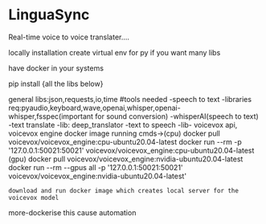 # LinguaSync
Real-time voice to voice translater....


locally installation
create virtual env for py  if you want many libs

have docker in your systems

pip install {all the libs below}

general libs:json,requests,io,time
#tools needed
-speech to text
    -libraries req:pyaudio,keyboard,wave,openai,whisper,openai-whisper,fsspec(important for sound conversion)
    -whisperAI(speech to text)
-text translate
    -lib: deep_translator
-text to speech
    -lib- voicevox api,
    voicevox engine docker image running
    cmds->(cpu)
    docker pull voicevox/voicevox_engine:cpu-ubuntu20.04-latest
docker run --rm -p '127.0.0.1:50021:50021' voicevox/voicevox_engine:cpu-ubuntu20.04-latest
    (gpu)
    docker pull voicevox/voicevox_engine:nvidia-ubuntu20.04-latest
docker run --rm --gpus all -p '127.0.0.1:50021:50021' voicevox/voicevox_engine:nvidia-ubuntu20.04-latest'

    download and run docker image which creates local server for the voicevox model
    

more-dockerise this cause automation